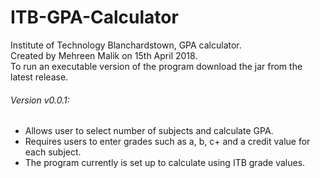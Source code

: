 # ITB-GPA-Calculator
Institute of Technology Blanchardstown, GPA calculator.<br>
Created by Mehreen Malik on 15th April 2018. <br>
To run an executable version of the program download the jar from the latest release. <br>

###### Version v0.0.1:
- Allows user to select number of subjects and calculate GPA. <br>
- Requires users to enter grades such as a, b, c+ and a credit value for each subject. <br>
- The program currently is set up to calculate using ITB grade values. <br>
